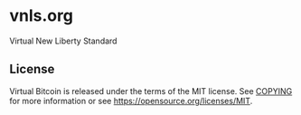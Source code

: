 # vnls.org
Virtual New Liberty Standard

License
-------
Virtual Bitcoin is released under the terms of the MIT license. See [COPYING](COPYING) for more
information or see https://opensource.org/licenses/MIT.